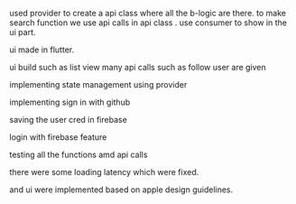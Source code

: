 used provider to create a api class where all the b-logic are there.
to make search function we use api calls in api class .
use consumer to show in the ui part.


ui made in flutter.

ui build such as list view 
many api calls such as follow user are given

implementing state management using provider

implementing sign in with github

saving the user cred in  firebase 

login with firebase feature

testing all the functions amd api calls

there were some loading latency which were fixed.

and ui were implemented based on apple design guidelines.
